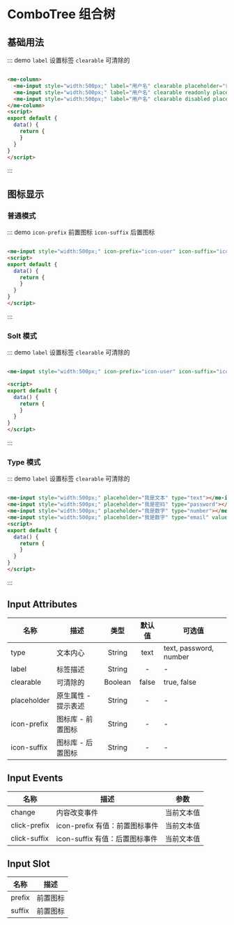 
# ComboTree 组合树

## 基础用法
::: demo `label` 设置标签 `clearable` 可清除的
```html

<me-column>
  <me-input style="width:500px;" label="用户名" clearable placeholder="请输入姓名"></me-input>
  <me-input style="width:500px;" label="用户名" clearable readonly placeholder="我是只读的"></me-input>
  <me-input style="width:500px;" label="用户名" clearable disabled placeholder="我是禁用的"></me-input>
</me-column>
<script>
export default {
  data() {
    return {
    }
  }
}
</script>
```
:::

## 图标显示

### 普通模式

::: demo `icon-prefix` 前置图标 `icon-suffix` 后置图标
```html

<me-input style="width:500px;" icon-prefix="icon-user" icon-suffix="icon-sousuo" placeholder="请输入姓名"></me-input>
<script>
export default {
  data() {
    return {
    }
  }
}
</script>
```
:::

### Solt 模式

::: demo `label` 设置标签 `clearable` 可清除的
```html

<me-input style="width:500px;" icon-prefix="icon-user" icon-suffix="icon-sousuo" placeholder="请输入姓名"></me-input>

<script>
export default {
  data() {
    return {
    }
  }
}
</script>
```
:::

### Type 模式

::: demo `label` 设置标签 `clearable` 可清除的
```html

<me-input style="width:500px;" placeholder="我是文本" type="text"></me-input>
<me-input style="width:500px;" placeholder="我是密码" type="password"></me-input>
<me-input style="width:500px;" placeholder="我是数字" type="number"></me-input>
<me-input style="width:500px;" placeholder="我是数字" type="email" value="hpf393187274@163.com"></me-input>
<script>
export default {
  data() {
    return {
    }
  }
}
</script>
```
:::

## Input Attributes
| 名称        | 描述                |  类型   | 默认值 | 可选值                 |
| ----------- | ------------------- | :-----: | :----: | ---------------------- |
| type        | 文本内心            | String  |  text  | text, password, number |
| label       | 标签描述            | String  |   -    | -                      |
| clearable   | 可清除的            | Boolean | false  | true, false            |
| placeholder | 原生属性 - 提示表述 | String  |   -    | -                      |
| icon-prefix | 图标库 - 前置图标   | String  |   -    | -                      |
| icon-suffix | 图标库 - 后置图标   | String  |   -    | -                      |

## Input Events
| 名称         | 描述                           |    参数    |
| ------------ | ------------------------------ | :--------: |
| change       | 内容改变事件                   | 当前文本值 |
| click-prefix | icon-prefix 有值：前置图标事件 | 当前文本值 |
| click-suffix | icon-suffix 有值：后置图标事件 | 当前文本值 |


## Input Slot
| 名称   | 描述     |
| ------ | -------- |
| prefix | 前置图标 |
| suffix | 前置图标 |